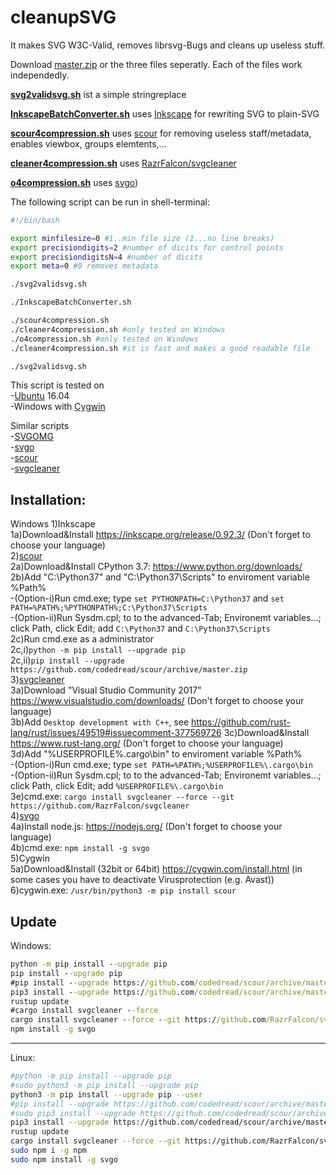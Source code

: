 # cleanupSVG
It makes SVG W3C-Valid, removes librsvg-Bugs and cleans up useless stuff.

Download [master.zip](https://github.com/JoKalliauer/cleanupSVG/archive/master.zip) or the three files seperatly.
Each of the files work independedly.

**[svg2validsvg.sh](https://github.com/JoKalliauer/cleanupSVG/blob/master/svg2validsvg.sh)** ist a simple stringreplace

**[InkscapeBatchConverter.sh](https://github.com/JoKalliauer/cleanupSVG/blob/master/InkscapeBatchConverter.sh)** uses [Inkscape](https://inkscape.org/en/develop/getting-started/) for rewriting SVG to plain-SVG

**[scour4compression.sh](https://github.com/JoKalliauer/cleanupSVG/blob/master/scour4compression.sh)** uses [scour](https://github.com/scour-project/scour) for removing useless staff/metadata, enables viewbox, groups elemtents,...

**[cleaner4compression.sh](https://github.com/JoKalliauer/cleanupSVG/blob/master/cleaner4compression.sh)** uses [RazrFalcon/svgcleaner](https://github.com/RazrFalcon/svgcleaner)

**[o4compression.sh](https://github.com/JoKalliauer/cleanupSVG/blob/master/o4compression.sh)** uses [svgo](https://github.com/svg/svgo))


The following script can be run in shell-terminal:
```bash
#!/bin/bash

export minfilesize=0 #1..min file size (1...no line breaks)
export precisiondigits=2 #number of dicits for control points
export precisiondigitsN=4 #number of dicits
export meta=0 #0 removes metadata

./svg2validsvg.sh

./InkscapeBatchConverter.sh

./scour4compression.sh
./cleaner4compression.sh #only tested on Windows
./o4compression.sh #only tested on Windows
./cleaner4compression.sh #it is fast and makes a good readable file

./svg2validsvg.sh


```

This script is tested on<br/>
-[Ubuntu](https://www.ubuntu.com/download/desktop) 16.04<br/>
-Windows with [Cygwin](https://cygwin.com/install.html)

Similar scripts<br/>
-[SVGOMG](https://github.com/jakearchibald/svgomg)<br/>
-[svgo](https://github.com/svg/svgo)<br/>
-[scour](https://github.com/scour-project/scour)<br/>
-[svgcleaner](https://github.com/RazrFalcon/svgcleaner)

## Installation:

Windows
1)Inkscape<br/>
1a)Download&Install https://inkscape.org/release/0.92.3/ (Don't forget to choose your language)<br/>
2)[scour](https://github.com/scour-project/scour)<br/>
2a)Download&Install CPython 3.7: https://www.python.org/downloads/<br/>
2b)Add "C:\Python37" and "C:\Python37\Scripts" to enviroment variable %Path%<br/>
 -(Option-i)Run cmd.exe; type ```set PYTHONPATH=C:\Python37``` and ```set PATH=%PATH%;%PYTHONPATH%;C:\Python37\Scripts```<br/>
 -(Option-ii)Run Sysdm.cpl; to to the advanced-Tab; Environemt variables...; click Path, click Edit; add ```C:\Python37``` and ```C:\Python37\Scripts```<br/>
2c)Run cmd.exe as a administrator<br/>
2c,i)```python -m pip install --upgrade pip```<br/>
2c,ii)```pip install --upgrade https://github.com/codedread/scour/archive/master.zip```<br/>
3)[svgcleaner](https://github.com/RazrFalcon/svgcleaner)<br/>
3a)Download "Visual Studio Community 2017" https://www.visualstudio.com/downloads/ (Don't forget to choose your language)<br/>
3b)Add `Desktop development with C++`, see https://github.com/rust-lang/rust/issues/49519#issuecomment-377569726
3c)Download&Install https://www.rust-lang.org/ (Don't forget to choose your language)<br/>
3d)Add "%USERPROFILE%\.cargo\bin" to enviroment variable %Path%<br/>
 -(Option-i)Run cmd.exe; type ```set PATH=%PATH%;%USERPROFILE%\.cargo\bin```<br/>
 -(Option-ii)Run Sysdm.cpl; to to the advanced-Tab; Environemt variables...; click Path, click Edit; add ```%USERPROFILE%\.cargo\bin```<br/>
3e)cmd.exe: ```cargo install svgcleaner --force --git https://github.com/RazrFalcon/svgcleaner```<br/>
4)[svgo](https://github.com/svg/svgo)<br/>
4a)Install node.js: https://nodejs.org/  (Don't forget to choose your language)<br/>
4b)cmd.exe: ```npm install -g svgo```<br/>
5)Cygwin<br/>
5a)Download&Install (32bit or 64bit) https://cygwin.com/install.html (in some cases you have to deactivate Virusprotection (e.g. Avast))<br/>
6)cygwin.exe: `/usr/bin/python3 -m pip install scour`

## Update

Windows:
```cmd
python -m pip install --upgrade pip
pip install --upgrade pip
#pip install --upgrade https://github.com/codedread/scour/archive/master.zip
pip3 install --upgrade https://github.com/codedread/scour/archive/master.zip
rustup update
#cargo install svgcleaner --force
cargo install svgcleaner --force --git https://github.com/RazrFalcon/svgcleaner
npm install -g svgo
```

----

Linux:
```bash
#python -m pip install --upgrade pip
#sudo python3 -m pip install --upgrade pip
python3 -m pip install --upgrade pip --user
#pip install --upgrade https://github.com/codedread/scour/archive/master.zip
#sudo pip3 install --upgrade https://github.com/codedread/scour/archive/master.zip
pip3 install --upgrade https://github.com/codedread/scour/archive/master.zip --user
rustup update
cargo install svgcleaner --force --git https://github.com/RazrFalcon/svgcleaner
sudo npm i -g npm 
sudo npm install -g svgo
```
